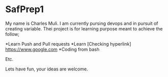 # SafPrep1
My name is Charles Muli. I am currently pursing devops and in pursuit of creating variable. Thei project is for learning purpose meant to achieve the follow;

*Learn Push and Pull requests
*Learn [Checking hyperlink] https://www.google.com
*Coding from bash

Etc.

Lets have fun, your ideas are welcome.


